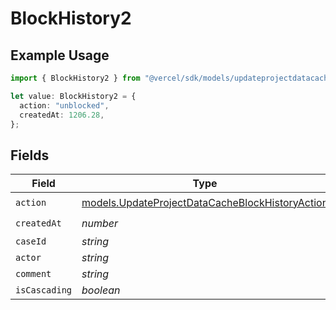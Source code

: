# BlockHistory2

## Example Usage

```typescript
import { BlockHistory2 } from "@vercel/sdk/models/updateprojectdatacacheop.js";

let value: BlockHistory2 = {
  action: "unblocked",
  createdAt: 1206.28,
};
```

## Fields

| Field                                                                                                    | Type                                                                                                     | Required                                                                                                 | Description                                                                                              |
| -------------------------------------------------------------------------------------------------------- | -------------------------------------------------------------------------------------------------------- | -------------------------------------------------------------------------------------------------------- | -------------------------------------------------------------------------------------------------------- |
| `action`                                                                                                 | [models.UpdateProjectDataCacheBlockHistoryAction](../models/updateprojectdatacacheblockhistoryaction.md) | :heavy_check_mark:                                                                                       | N/A                                                                                                      |
| `createdAt`                                                                                              | *number*                                                                                                 | :heavy_check_mark:                                                                                       | N/A                                                                                                      |
| `caseId`                                                                                                 | *string*                                                                                                 | :heavy_minus_sign:                                                                                       | N/A                                                                                                      |
| `actor`                                                                                                  | *string*                                                                                                 | :heavy_minus_sign:                                                                                       | N/A                                                                                                      |
| `comment`                                                                                                | *string*                                                                                                 | :heavy_minus_sign:                                                                                       | N/A                                                                                                      |
| `isCascading`                                                                                            | *boolean*                                                                                                | :heavy_minus_sign:                                                                                       | N/A                                                                                                      |